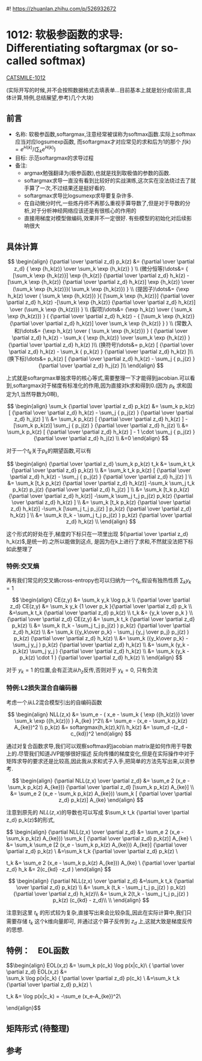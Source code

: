 #! https://zhuanlan.zhihu.com/p/526932672

# 1012: 软极参函数的求导: Differentiating softargmax (or so-called softmax)
 
[CATSMILE-1012](http://catsmile.info/1012-softargmax.html)

(实际开写的时候,并不会按照数据格式去填表单...目前基本上就是划分成(前言,具体计算,特例,总结展望,参考)几个大块)

## 前言

- 名称: 软极参函数,softargmax,注意经常被误称为softmax函数.实际上softmax应当对应logsumexp函数,
而softargmax才对应常见的求和后为1的那个 $f(k) = {e^{H(k)} /(\sum_{k}e^{H(k)}})$
- 目标: 示范softargmax的求导过程
- 备注: 
  - argmax勉强翻译为(极参函数),也就是找到取极值的参数的函数.
  - softargmax求导一直没有看到比较好的实战演练,这次实在没法绕过去了就手算了一次,不过结果还是挺好看的.
  - softargmax求导比logsumexp求导要复杂许多.
  - 在自动微分时代,一些炼丹师不再那么重视手算导数了,但是对于导数的分析,对于分析神经网络应该还是有很核心的作用的
  - 直接用梯度对模型做编码,效果并不一定很好. 有些模型的初始化对后续影响很大


## 具体计算

$$
\begin{align}
{\partial \over \partial z_d}  p_k(z) &= {\partial \over \partial z_d}  { \exp {h_k(z)} \over \sum_k \exp {h_k(z)} } \\
(微分恒等)\dots&= { [\sum_k \exp {h_k(z)}] \exp {h_k(z)} {\partial \over \partial z_d}  h_k(z) -[\sum_k \exp {h_k(z)} {\partial \over \partial z_d} h_k(z)]  \exp {h_k(z)}    \over (\sum_k \exp {h_k(z)})( \sum_k \exp {h_k(z)})  }  \\
(提因子)\dots&= {\exp h_k(z) \over ( \sum_k \exp {h_k(z)}) }{ [\sum_k \exp {h_k(z)}] {\partial \over \partial z_d}  h_k(z) -[\sum_k \exp {h_k(z)} {\partial \over \partial z_d} h_k(z)]     \over (\sum_k \exp {h_k(z)})  }  \\
(裂项)\dots&= {\exp h_k(z) \over ( \sum_k \exp {h_k(z)}) }
( {\partial \over \partial z_d}  h_k(z) - 
{
 [\sum_k \exp {h_k(z)} {\partial \over \partial z_d} h_k(z)]     \over \sum_k \exp {h_k(z)}  }  
)
\\
(常数入和)\dots&= {\exp h_k(z) \over ( \sum_k \exp {h_k(z)}) }
( {\partial \over \partial z_d}  h_k(z) - 
\sum_k {
 \exp {h_k(z)}     \over \sum_k \exp {h_k(z)}   }  {\partial \over \partial z_d} h_k(z)  
)\\
(换符号)\dots&= p_k(z)
[ {\partial \over \partial z_d}  h_k(z) - 
\sum_k { p_k(z)  }  {\partial \over \partial z_d} h_k(z)  
]\\
(换下标)\dots&= p_k(z)
[ {\partial \over \partial z_d}  h_k(z) - 
\sum_j { p_j(z)  }  {\partial \over \partial z_d} h_j(z)  
]\\
\end{align}
$$


上式就是softargmax单独求导的核心等式,需要整理一下才能得到jacobian.可以看到,softargmax对于梯度有标准化的作用,因为直接对k求和得到0.(因为 $p_k$ 求和固定为1,当然导数为0啊),

$$
\begin{align}
\sum_k
{\partial \over \partial z_d}  p_k(z) &= \sum_k p_k(z)
[ {\partial \over \partial z_d}  h_k(z) - 
\sum_j { p_j(z)  }  {\partial \over \partial z_d} h_j(z) ] \\
&=  \sum_k p_k(z)
[ {\partial \over \partial z_d}  h_k(z) ] - [\sum_k  p_k(z)] \sum_j { p_j(z)  }  {\partial \over \partial z_d} h_j(z)  \\
&=  \sum_k p_k(z)
[ {\partial \over \partial z_d}  h_k(z) ] - 1 \cdot \sum_j { p_j(z)  }  {\partial \over \partial z_d} h_j(z) \\
&=0
\end{align}
$$

对于一个$t_k$关于$p_k$的期望函数,可以有

$$
\begin{align}
{\partial \over \partial z_d}  \sum_k p_k(z) t_k &= \sum_k t_k {\partial \over \partial z_d}  p_k(z) \\
&= \sum_k t_k   p_k(z)
[ {\partial \over \partial z_d}  h_k(z) - 
\sum_j { p_j(z)  }  {\partial \over \partial z_d} h_j(z)  
] \\
&= \sum_k [t_k   p_k(z)
 {\partial \over \partial z_d}  h_k(z)] -\sum_k 
\sum_j t_k   p_k(z)  p_j(z)   {\partial \over \partial z_d} h_j(z)  
] \\
&= \sum_k [t_k   p_k(z)
 {\partial \over \partial z_d}  h_k(z)] -\sum_k 
\sum_j t_j   p_j(z)  p_k(z)   {\partial \over \partial z_d} h_k(z)  
] \\
&= \sum_k [t_k   p_k(z)
 {\partial \over \partial z_d}  h_k(z)] -\sum_k 
[\sum_j t_j   p_j(z) ] p_k(z)   {\partial \over \partial z_d} h_k(z)  
] \\
&= \sum_k (t_k - \sum_j t_j   p_j(z) )   p_k(z)
 {\partial \over \partial z_d}  h_k(z)
 \\
\end{align}
$$

这个形式的好处在于,梯度的下标只在一项里出现 ${\partial \over \partial z_d}  h_k(z)$,是统一的.之所以能做到这点,
是因为在k上进行了求和,不然就没法把下标如此整理了


### 特例:交叉熵

再有我们常见的交叉熵cross-entropy也可以归纳为一个$t_k$,假设有独热性质 $\sum_k y_k=1$ 

$$
\begin{align}
CE(z,y) &= \sum_k y_k \log p_k \\
{\partial \over \partial z_d} CE(z,y) &= \sum_k y_k {1 \over  p_k }{\partial \over \partial z_d} p_k  \\ 
&=\sum_k t_k {\partial \over \partial z_d}  p_k(z)  \\
t_k &= {y_k \over  p_k } \\
{\partial \over \partial z_d} CE(z,y) &= \sum_k t_k {\partial \over \partial z_d}  p_k(z) \\
&= \sum_k (t_k - \sum_j t_j   p_j(z) )   p_k(z)
 {\partial \over \partial z_d}  h_k(z) \\ 
&= \sum_k ({y_k\over p_k} - \sum_j {y_j \over p_j}    p_j(z) )   p_k(z)
 {\partial \over \partial z_d}  h_k(z) \\ 
&= \sum_k ({y_k\over p_k} - \sum_j y_j    )   p_k(z)
 {\partial \over \partial z_d}  h_k(z) \\ 
&= \sum_k (y_k - p_k(z) \sum_j y_j    )   
 {\partial \over \partial z_d}  h_k(z) \\ 
&= \sum_k (y_k - p_k(z) \cdot 1    )   
 {\partial \over \partial z_d}  h_k(z) \\ 
\end{align}
$$

对于 $y_k=1$ 的位置,会有正流从$h_z$反传,否则对于 $y_k=0$, 只有负流

### 特例:L2损失混合自编码器 

考虑一个从L2混合模型引出的自编码函数

$$
\begin{align}
NLL(z,x) &=  \sum_e - ( x_e  - \sum_k { \exp ({h_k(z)}) \over \sum_k \exp ({h_k(z)}) } A_{ke} )^2\\
  &= \sum_e - (x_e - \sum_k p_k(z) A_{ke})^2 \\
p_k(z) &= softargmax(h_k(z),k)\\
h_k(z)   &= \sum_d -(z_d - c_{kd})^2
\end{align}
$$

通过对复合函数求导,我们可以观察softmax的jacobian matrix是如何作用于导数上的.尽管我们知道JVP能够很好描述
反向传播的梯度变化,但是在实际操作中对于矩阵求导的要求还是比较高,因此我从求和式子入手,把简单的方法先写出来,以资参考.

$$
\begin{align}
{\partial NLL(z,x) \over \partial z_d} &= \sum_e 2 (x_e - \sum_k p_k(z) A_{ke})) {\partial \over \partial z_d} [\sum_k p_k(z) A_{ke}] \\ 
&= \sum_e 2 (x_e - \sum_k p_k(z) A_{ke})) \sum_k [ {\partial \over \partial z_d} p_k(z)] A_{ke}
\end{align}
$$ 

注意到原先的 $NLL(z,x)$的导数也可以写成 $\sum_k t_k {\partial \over \partial z_d}  p_k(z)$的形式,

$$
\begin{align}
{\partial NLL(z,x) \over \partial z_d}  &= \sum_e 2 (x_e - \sum_k p_k(z) A_{ke})) \sum_k [ {\partial \over \partial z_d} p_k(z)] A_{ke} \\ 
&=  \sum_k \sum_e [2 (x_e - \sum_k p_k(z) A_{ke})) A_{ke}] {\partial \over \partial z_d} p_k(z)  \\ 
&=\sum_k t_k {\partial \over \partial z_d}  p_k(z) \\

t_k &= \sum_e 2 (x_e - \sum_k p_k(z) A_{ke})) A_{ke} \\
{\partial \over \partial z_d} h_k &= 2(c_{kd} -z_d ) 
\end{align}
$$ 

$$
\begin{align}
{\partial NLL(z,x) \over \partial z_d}  &=\sum_k t_k {\partial \over \partial z_d}  p_k(z) \\
&= \sum_k (t_k - \sum_j t_j   p_j(z) )   p_k(z)
 {\partial \over \partial z_d}  h_k(z)\\
&= \sum_k 2(t_k - \sum_j t_j   p_j(z) )   p_k(z)
 (c_{kd} - z_d)\\
\\ 
\end{align}
$$

注意到这里 $t_k$ 的形式较为复杂,直接写出来会比较杂乱,因此在实际计算中,我们只需要存储 $t_k$ 这个k维向量即可,
并通过这个算子反传到 $z_d$ 上,这就大致是梯度反传的思想.

## 特例：　EOL函数

$$\begin{align}
EOL(x,z)
  &= \sum_k p(c_k) \log p(x|c_k)\\
{ \partial \over  \partial z_d} EOL(x,z)
  &=  
 \sum_k  \log p(x|c_k) { \partial \over \partial z_d}  p(c_k) \\
&=\sum_k t_k {\partial \over \partial z_d}  p_k(z) \\

t_k &=   \log p(x|c_k) = -\sum_e (x_e-A_{ke})^2\\


\end{align}$$



## 矩阵形式 (待整理)




## 参考

```{footbibliography}
```




